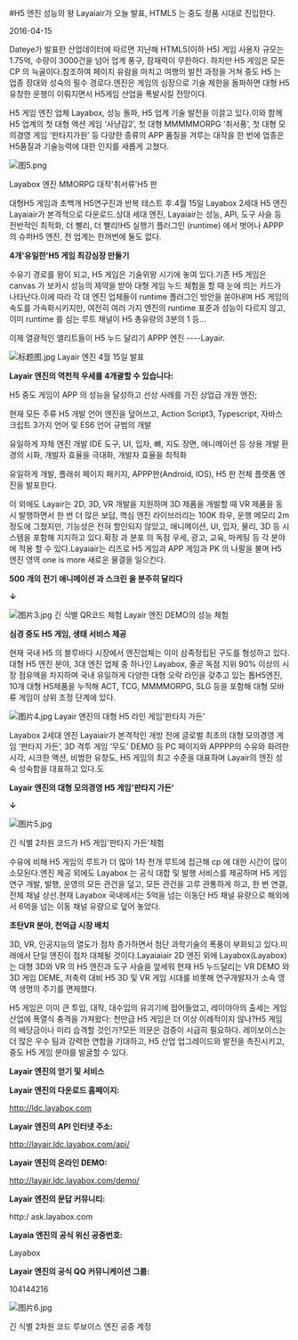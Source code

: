 #H5 엔진 성능의 왕 Layaiair가 오늘 발표, HTML5 는 중도 정품 시대로 진입한다.

2016-04-15

Dateye가 발표한 산업데이터에 따르면 지난해 HTML5(이하 H5) 게임 사용자 규모는 1.75억, 수량이 3000건을 넘어 업계 풍구, 잠재력이 무한하다. 하지만 H5 게임은 모든 CP 의 늑골이다.참조하여 페이지 유람을 마치고 여행의 발전 과정을 거쳐 중도 H5 는 업종 장대와 성숙의 필수 경로다.엔진은 게임의 심장으로 기술 제한을 돌파하면 대형 H5 유창한 운행이 이뤄지면서 H5게임 산업을 폭발시킬 전망이다.

H5 게임 엔진 업체 Layabox, 성능 돌파, H5 업계 기술 발전을 이끌고 있다.이와 함께 H5 업계의 첫 대형 액션 게임 ‘사냥감2’, 첫 대형 MMMMMORPG ‘취서풍’, 첫 대형 모의경영 게임 ‘판타지가원’ 등 다양한 종류의 APP 품질을 겨루는 대작을 한 번에 업종은 H5품질과 기술능력에 대한 인지를 새롭게 고쳤다.

![图5.png](http://www.layabox.com/uploadfile/image/20160415/1460685931801454.png)

Layabox 엔진 MMORPG 대작'취서류'H5 판

대형H5 게임과 초백개 H5연구진과 반복 테스트 후.4월 15일 Layabox 2세대 H5 엔진 Layaiair가 본격적으로 다운로드.상대 세대 엔진, Layaiair는 성능, API, 도구 사슬 등 전반적인 최적화, 더 빨리, 더 빨리!H5 실행기 플러그인 (runtime) 에서 벗어나 APPP의 슈퍼H5 엔진, 전 업계는 한꺼번에 둘도 없다.

**4개'유일한'H5 게임 최강심장 만들기**

수유기 경로를 왕이 되고, H5 게임은 기술위왕 시기에 놓여 있다.기존 H5 게임은 canvas 가 보카시 성능의 제약을 받아 대형 게임 누드 체험을 할 때 눈에 띄는 카드가 나타난다.이에 따라 각 대 엔진 업체들이 runtime 플러그인 방안을 쏟아내며 H5 게임의 속도를 가속화시키지만, 여전히 여러 가지 엔진의 runtime 표준과 성능이 다르지 않고, 이미 runtime 를 심는 루트 채널이 H5 총유량의 3분의 1 등...

이제 열광적인 엘리트들이 H5 누드 달리기 APPP 엔진 ----Layair.

![标题图.jpg](http://www.layabox.com/uploadfile/image/20160415/1460685807843482.jpg)
Layair 엔진 4월 15일 발표


   **Layair 엔진의 역천적 우세를 4개괄할 수 있습니다:** 

H5 중도 게임이 APP 의 성능을 달성하고 선상 사례를 가진 상업급 개원 엔진;

현재 모든 주류 H5 개발 언어 엔진을 덮어쓰고, Action Script3, Typescript, 자바스크립트 3가지 언어 및 ES6 언어 규범의 개발

유일하게 자체 엔진 개발 IDE 도구, UI, 입자, 뼈, 지도 장면, 애니메이션 등 상용 개발 환경의 시화, 개발자 효율을 극대화, 개발자 효율을 최적화

유일하게 개발, 플래쉬 페이지 패키지, APPP판(Android, IOS), H5 판 전체 플랫폼 엔진을 발포한다.

이 외에도 Layair는 2D, 3D, VR 개발을 지원하며 3D 제품을 개발할 때 VR 제품을 동시 발행하면서 한 번 더 많은 보답, 핵심 엔진 라이브러리는 100K 좌우, 운행 메모리 2m 정도에 그쳤지만, 기능성은 전혀 할인되지 않았고, 애니메이션, UI, 입자, 물리, 3D 등 시스템을 포함해 지지하고 있다.확장 과 분포 의 독점 우세, 광고, 교육, 마케팅 등 각 분야 에 적용 할 수 있다.Layaiair는 리즈로 H5 게임과 APP 게임과 PK 의 나팔을 불며 H5 엔진 영역 one is more 새로운 물결을 일으킨다.

**500 개의 전기 애니메이션 과 스크린 을 분주히 달리다**

**↓**

![图片3.jpg](http://www.layabox.com/uploadfile/image/20160415/1460685819792627.jpg)
긴 식별 QR코드 체험 Layair 엔진 DEMO의 성능 체험

**심경 중도 H5 게임, 생태 서비스 제공**

현재 국내 H5 의 블루바다 시장에서 엔진업체는 이미 삼족정립된 구도를 형성하고 있다.대형 H5 엔진 분야, 3대 엔진 업체 중 하나인 Layabox, 줄곧 독점 지위 90% 이상의 시장 점유액을 차지하며 국내 유일하게 다양한 대형 오락 라인을 갖추고 있는 톱H5엔진, 10개 대형 H5제품을 누적해 ACT, TCG, MMMMORPG, SLG 등을 포함해 대형 모바류 게임이 상위 조정 단계에 있다.

![图片4.jpg](http://www.layabox.com/uploadfile/image/20160415/1460685829397021.jpg)
Layair 엔진의 대형 H5 라인 게임'판타지 가든'

Layabox 2세대 엔진 Layaiair가 본격적인 개방 전에 글로벌 최초의 대형 모의경영 게임 ‘판타지 가든’, 3D 격투 게임 ‘무도’ DEMO 등 PC 페이지와 APPPP의 수유와 화려한 시각, 시크한 액션, 비범한 유창도, H5 게임의 최고 수준을 대표하며 Layair의 엔진 성숙 성숙함을 대표하고 있다.도

**Layair 엔진의 대형 모의경영 H5 게임'판타지 가든'**

**↓**

![图片5.jpg](http://www.layabox.com/uploadfile/image/20160415/1460685853999506.jpg)

긴 식별 2차원 코드가 H5 게임'판타지 가든'체험

수유에 비해 H5 게임의 루트가 더 많아 1차 천개 루트에 접근해 cp 에 대한 시간이 많이 소모된다.엔진 제공 외에도 Layabox 는 공식 대합 및 발행 서비스를 제공하며 H5 게임 연구 개발, 발행, 운영의 모든 관건을 덮고, 모든 관건을 고루 관통하게 하고, 한 번 연결, 전체 채널 상선.현재 Layabox 국내에서는 5억을 넘는 이동단 H5 채널 유량으로 해외에서 6억을 넘는 이동 채널 유량으로 덮어 놓았다.

**초탄VR 분야, 천억급 시장 배치**

3D, VR, 인공지능의 열도가 점차 증가하면서 첨단 과학기술의 폭풍이 부화되고 있다.미래에서 단일 엔진이 점차 대체될 것이다.Layaiaiair 2D 엔진 외에 Layabox(Layabox)는 대형 3D와 VR 의 H5 엔진과 도구 사슬을 앞세워 현재 H5 누드달리는 VR DEMO 와 3D 게임 DEME, 저축력 대비 H5 3D 및 VR 게임 시대를 비롯해 연구개발자가 소속 영역 생명의 주기를 면제했다.

H5 게임은 이미 큰 투입, 대작, 대수입의 유괴기에 접어들었고, 레이야아의 출세는 게임 산업에 폭열식 충격을 가져왔다: 천만급 H5 게임은 더 이상 이례적이지 않나?H5 게임의 배당금이나 미리 습격할 것인가?모든 의문은 검증이 시급히 필요하다. 레이보이스는 더 많은 우수 팀과 강력한 연합을 기대하고, H5 산업 업그레이드와 발전을 촉진시키고, 중도 H5 게임 분야를 발굴할 수 있다.

**Layair 엔진의 얻기 및 서비스**

**Layair 엔진의 다운로드 홈페이지:**

http://ldc.layabox.com

**Layair 엔진의 API 인터넷 주소:**

http://layair.ldc.layabox.com/api/

**Layair 엔진의 온라인 DEMO:**

http://layair.ldc.layabox.com/demo/

**Layair 엔진의 문답 커뮤니티:**

http:/ ask.layabox.com

**Layaia 엔진의 공식 위신 공중번호:**

Layabox

**Layair 엔진의 공식 QQ 커뮤니케이션 그룹:**

104144216

![图片6.jpg](http://www.layabox.com/uploadfile/image/20160415/1460685865878761.jpg)

긴 식별 2차원 코드 루보이스 엔진 공중 계정